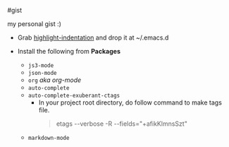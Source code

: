 #gist

my personal gist :)

- Grab [highlight-indentation][1] and drop it at ~/.emacs.d
- Install the following from **Packages**
  - `js3-mode`
  - `json-mode`
  - `org` *aka org-mode*
  - `auto-complete`
  - `auto-complete-exuberant-ctags`
    - In your project root directory, do follow command to make tags file.
      > etags --verbose -R --fields="+afikKlmnsSzt"
  - `markdown-mode`


  [1]: https://raw.githubusercontent.com/antonj/Highlight-Indentation-for-Emacs/master/highlight-indentation.el
